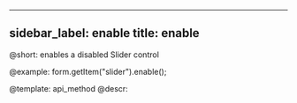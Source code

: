
---
sidebar_label: enable
title: enable
---          

@short: enables a disabled Slider control





@example:
form.getItem("slider").enable();


@template: api_method
@descr:


